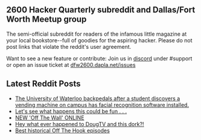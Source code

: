 ## 2600 Hacker Quarterly subreddit and Dallas/Fort Worth Meetup group
The semi-official subreddit for readers of the infamous little magazine at your local bookstore--full of goodies for the aspiring hacker. Please do not post links that violate the reddit's user agreement.

Want to see a new feature or contribute: 
Join us in [discord](https://dfw2600.dapla.net/chat) under #support or open an issue ticket at [dfw2600.dapla.net/issues](https://dfw2600.dapla.net/issues)

## Latest Reddit Posts
<!-- BLOG-POST-LIST:START -->
- [The University of Waterloo backpedals after a student discovers a vending machine on campus has facial recognition software installed.](https://www.reddit.com/r/2600/comments/1b3fu6s/the_university_of_waterloo_backpedals_after_a/)
- [Let's see what happens this could be fun . . .](https://www.reddit.com/r/2600/comments/1b3ecot/lets_see_what_happens_this_could_be_fun/)
- [NEW 'Off The Wall' ONLINE](https://2600.com/wall/27-02-2024)
- [Hey what ever happened to DougTV and this dork?!](https://www.reddit.com/r/2600/comments/1b180um/hey_what_ever_happened_to_dougtv_and_this_dork/)
- [Best historical Off The Hook episodes](https://www.reddit.com/r/2600/comments/1b0d78r/best_historical_off_the_hook_episodes/)
<!-- BLOG-POST-LIST:END -->
